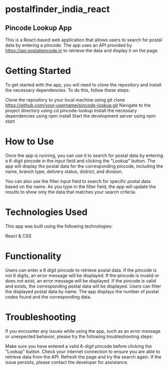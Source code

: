 # postalfinder_india_react
## Pincode Lookup App
This is a React-based web application that allows users to search for postal data by entering a pincode. The app uses an API provided by https://api.postalpincode.in to retrieve the data and display it on the page.

# Getting Started
To get started with the app, you will need to clone the repository and install the necessary dependencies. To do this, follow these steps:

Clone the repository to your local machine using git clone https://github.com/your-username/pincode-lookup.git
Navigate to the project directory using cd pincode-lookup
Install the necessary dependencies using npm install
Start the development server using npm start

# How to Use
Once the app is running, you can use it to search for postal data by entering a 6-digit pincode in the input field and clicking the "Lookup" button. The app will display the postal data for the corresponding pincode, including the name, branch type, delivery status, district, and division.

You can also use the filter input field to search for specific postal data based on the name. As you type in the filter field, the app will update the results to show only the data that matches your search criteria.

# Technologies Used
This app was built using the following technologies:

React & CSS

# Functionality
Users can enter a 6 digit pincode to retrieve postal data.
If the pincode is not 6 digits, an error message will be displayed.
If the pincode is invalid or does not exist, an error message will be displayed.
If the pincode is valid and exists, the corresponding postal data will be displayed.
Users can filter the displayed postal data by name.
The app displays the number of postal codes found and the corresponding data.


# Troubleshooting
If you encounter any issues while using the app, such as an error message or unexpected behavior, please try the following troubleshooting steps:

Make sure you have entered a valid 6-digit pincode before clicking the "Lookup" button.
Check your internet connection to ensure you are able to retrieve data from the API.
Refresh the page and try the search again.
If the issue persists, please contact the developer for assistance.
